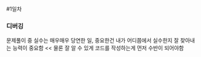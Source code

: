 #1일차

### 디버깅
문제풀이 중 실수는 매우매우 당연한 일, 중요한건 내가 어디쯤에서 실수한지 잘 찾아내는 능력이 중요함 << 물론 잘 알 수 있게 코드를 작성하는게 먼저 수반이 되어야함